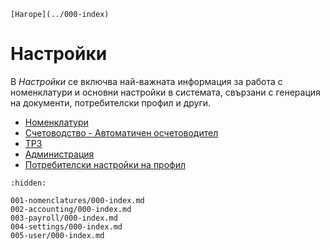 ```{only} html
[Нагоре](../000-index)
```

# Настройки

В *Настройки* се включва най-важната информация за работа с номенклатури и основни настройки в системата, свързани с генерация на документи, потребителски профил и други.
 
 - [Номенклатури](001-nomenclatures/000-index.md)
 - [Счетоводство - Автоматичен осчетоводител](002-accounting/000-index.md)
 - [ТРЗ](003-payroll/000-index.md)
 - [Администрация](004-settings/000-index.md)  
 - [Потребителски настройки на профил](005-user/000-index.md)  

```{toctree}
:hidden:

001-nomenclatures/000-index.md
002-accounting/000-index.md
003-payroll/000-index.md
004-settings/000-index.md
005-user/000-index.md
```
